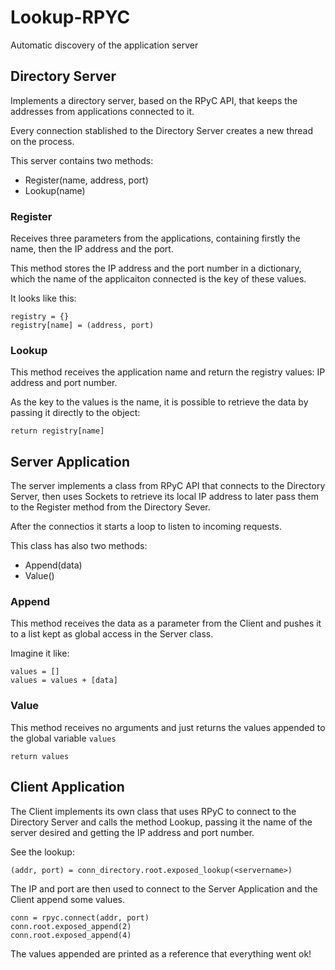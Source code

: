 # Lookup-RPYC
Automatic discovery of the application server

## Directory Server
Implements a directory server, based on the RPyC API, that keeps the addresses from applications connected to it.

Every connection stablished to the Directory Server creates a new thread on the process.

This server contains two methods:
* Register(name, address, port)
* Lookup(name)

### Register
Receives three parameters from the applications, containing firstly the name, then the IP address and the port.

This method stores the IP address and the port number in a dictionary, which the name of the applicaiton connected is the key of these values.

It looks like this:
```
registry = {}
registry[name] = (address, port)
```

### Lookup
This method receives the application name and return the registry values: IP address and port number.

As the key to the values is the name, it is possible to retrieve the data by passing it directly to the object:
```
return registry[name]
```

## Server Application

The server implements a class from RPyC API that connects to the Directory Server, then uses Sockets to retrieve its local IP address to later pass them to the Register method from the Directory Sever.

After the connectios it starts a loop to listen to incoming requests.

This class has also two methods:
* Append(data)
* Value()

### Append

This method receives the data as a parameter from the Client and pushes it to a list kept as global access in the Server class.

Imagine it like:
```
values = []
values = values + [data]
```

### Value

This method receives no arguments and just returns the values appended to the global variable `values`

```
return values
```

## Client Application

The Client implements its own class that uses RPyC to connect to the Directory Server and calls the method Lookup, passing it the name of the server desired and getting the IP address and port number.

See the lookup:
```
(addr, port) = conn_directory.root.exposed_lookup(<servername>)
```

The IP and port are then used to connect to the Server Application and the Client append some values.
```
conn = rpyc.connect(addr, port)
conn.root.exposed_append(2)
conn.root.exposed_append(4)
```

The values appended are printed as a reference that everything went ok!
